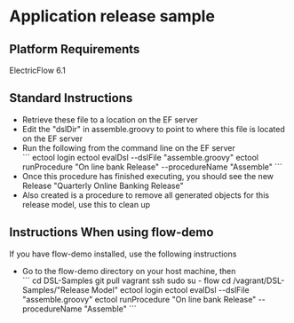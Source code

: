 <H1>Application release sample</H1>

<H2>Platform Requirements</H2>
<p>ElectricFlow 6.1</p>

<H2>Standard Instructions</H2>
<ul>
<li>Retrieve these file to a location on the EF server</li>
<li>Edit the "dslDir" in assemble.groovy to point to where this file is located on the EF server</li>
<li>Run the following from the command line on the EF server</li>
```
ectool login <user> <password>
ectool evalDsl --dslFile "assemble.groovy"
ectool runProcedure "On line bank Release" --procedureName "Assemble"
```
<li>Once this procedure has finished executing, you should see the new Release "Quarterly Online Banking Release"</li>
<li>Also created is a procedure to remove all generated objects for this release model, use this to clean up</li>
</ul>
<H2>Instructions When using flow-demo</H2>
<p>If you have flow-demo installed, use the following instructions</p>
<ul>
<li>Go to the flow-demo directory on your host machine, then</li>
```
cd DSL-Samples
git pull
vagrant ssh
sudo su - flow
cd /vagrant/DSL-Samples/"Release Model"
ectool login <user> <password>
ectool evalDsl --dslFile "assemble.groovy"
ectool runProcedure "On line bank Release" --procedureName "Assemble"
```
</ul>
